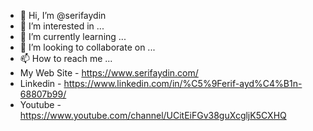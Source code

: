 - 👋 Hi, I’m @serifaydin
- 👀 I’m interested in ...
- 🌱 I’m currently learning ...
- 💞️ I’m looking to collaborate on ...
- 📫 How to reach me ...
- My Web Site - https://www.serifaydin.com/
- Linkedin - https://www.linkedin.com/in/%C5%9Ferif-ayd%C4%B1n-68807b99/
- Youtube - https://www.youtube.com/channel/UCitEiFGv38guXcgljK5CXHQ

